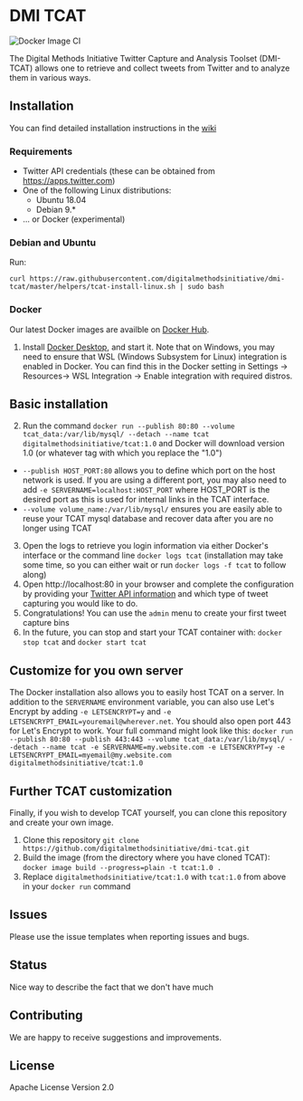 # DMI TCAT
![Docker Image CI](https://github.com/digitalmethodsinitiative/dmi-tcat/workflows/Docker%20Image%20CI/badge.svg)

The Digital Methods Initiative Twitter Capture and Analysis Toolset (DMI-TCAT) allows one to retrieve and collect tweets from Twitter and to analyze them in various ways.

## Installation

You can find detailed installation instructions in the [wiki](https://github.com/digitalmethodsinitiative/dmi-tcat/wiki/Installation-Guide)

### Requirements
- Twitter API credentials (these can be obtained from https://apps.twitter.com)
- One of the following Linux distributions:
  - Ubuntu 18.04
  - Debian 9.*
- ... or Docker (experimental)

### Debian and Ubuntu

Run:
````
curl https://raw.githubusercontent.com/digitalmethodsinitiative/dmi-tcat/master/helpers/tcat-install-linux.sh | sudo bash
````

### Docker
Our latest Docker images are availble on [Docker Hub](https://hub.docker.com/r/digitalmethodsinitiative/tcat).
1. Install [Docker Desktop](https://www.docker.com/products/docker-desktop), and start it. Note that on Windows, you may need to ensure that WSL (Windows Subsystem for Linux) integration is enabled in Docker. You can find this in the Docker setting in Settings -> Resources-> WSL Integration -> Enable integration with required distros.
## Basic installation
2. Run the command `docker run --publish 80:80 --volume tcat_data:/var/lib/mysql/ --detach --name tcat digitalmethodsinitiative/tcat:1.0` and Docker will download version 1.0 (or whatever tag with which you replace the "1.0")
- `--publish HOST_PORT:80` allows you to define which port on the host network is used. If you are using a different port, you may also need to add `-e SERVERNAME=localhost:HOST_PORT` where HOST_PORT is the desired port as this is used for internal links in the TCAT interface.
- `--volume volume_name:/var/lib/mysql/` ensures you are easily able to reuse your TCAT mysql database and recover data after you are no longer using TCAT
3. Open the logs to retrieve you login information via either Docker's interface or the command line `docker logs tcat` (installation may take some time, so you can either wait or run `docker logs -f tcat` to follow along)
4. Open http://localhost:80 in your browser and complete the configuration by providing your [Twitter API information](https://developer.twitter.com/en/portal/) and which type of tweet capturing you would like to do.
5. Congratulations! You can use the `admin` menu to create your first tweet capture bins
6. In the future, you can stop and start your TCAT container with:
`docker stop tcat`
and
`docker start tcat`
## Customize for you own server
The Docker installation also allows you to easily host TCAT on a server. In addition to the `SERVERNAME` environment variable, you can also use Let's Encrypt by adding `-e LETSENCRYPT=y` and `-e LETSENCRYPT_EMAIL=youremail@wherever.net`. You should also open port 443 for Let's Encrypt to work. Your full command might look like this:
`docker run --publish 80:80 --publish 443:443 --volume tcat_data:/var/lib/mysql/ --detach --name tcat -e SERVERNAME=my.website.com -e LETSENCRYPT=y -e LETSENCRYPT_EMAIL=myemail@my.website.com digitalmethodsinitiative/tcat:1.0`
## Further TCAT customization
Finally, if you wish to develop TCAT yourself, you can clone this repository and create your own image.
1. Clone this repository
`git clone https://github.com/digitalmethodsinitiative/dmi-tcat.git`
2. Build the image (from the directory where you have cloned TCAT):
`docker image build --progress=plain -t tcat:1.0 .`
3. Replace `digitalmethodsinitiative/tcat:1.0` with `tcat:1.0` from above in your `docker run` command

## Issues

Please use the issue templates when reporting issues and bugs.

## Status

Nice way to describe the fact that we don't have much

## Contributing

We are happy to receive suggestions and improvements.

## License

Apache License Version 2.0
